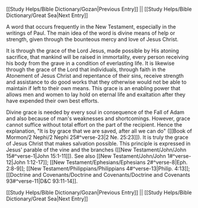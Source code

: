 [[Study Helps/Bible Dictionary/Gozan|Previous Entry]]  ||  [[Study Helps/Bible Dictionary/Great Sea|Next Entry]]

 A word that occurs frequently in the New Testament, especially in the writings of Paul. The main idea of the word is divine means of help or strength, given through the bounteous mercy and love of Jesus Christ.

 It is through the grace of the Lord Jesus, made possible by His atoning sacrifice, that mankind will be raised in immortality, every person receiving his body from the grave in a condition of everlasting life. It is likewise through the grace of the Lord that individuals, through faith in the Atonement of Jesus Christ and repentance of their sins, receive strength and assistance to do good works that they otherwise would not be able to maintain if left to their own means. This grace is an enabling power that allows men and women to lay hold on eternal life and exaltation after they have expended their own best efforts.

 Divine grace is needed by every soul in consequence of the Fall of Adam and also because of man's weaknesses and shortcomings. However, grace cannot suffice without total effort on the part of the recipient. Hence the explanation, "It is by grace that we are saved, after all we can do" ([[Book of Mormon/2 Nephi/2 Nephi 25#^verse-23|2 Ne. 25:23]]). It is truly the grace of Jesus Christ that makes salvation possible. This principle is expressed in Jesus' parable of the vine and the branches ([[New Testament/John/John 15#^verse-1|John 15:1-11]]). See also [[New Testament/John/John 1#^verse-12|John 1:12-17]]; [[New Testament/Ephesians/Ephesians 2#^verse-8|Eph. 2:8-9]]; [[New Testament/Philippians/Philippians 4#^verse-13|Philip. 4:13]]; [[Doctrine and Covenants/Doctrine and Covenants/Doctrine and Covenants 93#^verse-11|D&C 93:11-14]].

[[Study Helps/Bible Dictionary/Gozan|Previous Entry]]  ||  [[Study Helps/Bible Dictionary/Great Sea|Next Entry]]